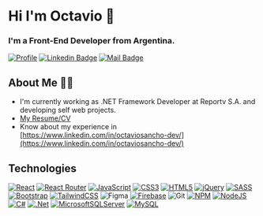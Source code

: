 # Hi I'm Octavio 👋

### I'm a Front-End Developer from Argentina.

[![Profile](https://img.shields.io/badge/Portfolio-282C4C?style=for-the-badge&logo=dev.to&logoColor=615EFF)](https://octaviosancho-dev-portfolio.netlify.app)
[![Linkedin Badge](https://img.shields.io/badge/LinkedIn-0077B5?style=for-the-badge&logo=linkedin&logoColor=white)](https://www.linkedin.com/in/octaviosancho-dev/) [![Mail Badge](https://img.shields.io/badge/Gmail-D14836?style=for-the-badge&logo=gmail&logoColor=white)](mailto:octaviosanchodev@gmail.com)

## About Me 🙋‍♂️
- I'm currently working as .NET Framework Developer at Reportv S.A. and developing self web projects.
- [My Resume/CV](https://drive.google.com/file/d/1WJF3kOzMeW94ttl_kXPywnugUnLtyDo3/view?usp=sharing)
- Know about my experience in [https://www.linkedin.com/in/octaviosancho-dev/](https://www.linkedin.com/in/octaviosancho-dev/)

## Technologies

<!-- TODO: Make technologies links takes you to repositories -->

[![React](https://img.shields.io/badge/react-%2320232a.svg?style=for-the-badge&logo=react&logoColor=%2361DAFB)](https://octaviosancho-dev-portfolio.netlify.app/) [![React Router](https://img.shields.io/badge/React_Router-CA4245?style=for-the-badge&logo=react-router&logoColor=white)](#) [![JavaScript](https://img.shields.io/badge/javascript-%23323330.svg?style=for-the-badge&logo=javascript&logoColor=%23F7DF1E)](https://octaviosancho-dev.github.io/weather-app/index.html) [![CSS3](https://img.shields.io/badge/css3-%231572B6.svg?style=for-the-badge&logo=css3&logoColor=white)](https://osancho.000webhostapp.com/index.html) [![HTML5](https://img.shields.io/badge/html5-%23E34F26.svg?style=for-the-badge&logo=html5&logoColor=white)](#) [![jQuery](https://img.shields.io/badge/jquery-%230769AD.svg?style=for-the-badge&logo=jquery&logoColor=white)](#) [![SASS](https://img.shields.io/badge/SASS-hotpink.svg?style=for-the-badge&logo=SASS&logoColor=white)](https://herbe.com.ar/) [![Bootstrap](https://img.shields.io/badge/bootstrap-%23563D7C.svg?style=for-the-badge&logo=bootstrap&logoColor=white)](#) [![TailwindCSS](https://img.shields.io/badge/tailwindcss-%2338B2AC.svg?style=for-the-badge&logo=tailwind-css&logoColor=white)](https://tailwindcss.com/) ![Figma](https://img.shields.io/badge/figma-%23F24E1E.svg?style=for-the-badge&logo=figma&logoColor=white) [![Firebase](https://img.shields.io/badge/Firebase-FFCA28?style=for-the-badge&logo=Firebase&logoColor=white)](#) ![Git](https://img.shields.io/badge/git-%23F05033.svg?style=for-the-badge&logo=git&logoColor=white) [![NPM](https://img.shields.io/badge/NPM-%23000000.svg?style=for-the-badge&logo=npm&logoColor=white)](#) [![NodeJS](https://img.shields.io/badge/node.js-6DA55F?style=for-the-badge&logo=node.js&logoColor=white)](#) [![C#](https://img.shields.io/badge/c%23-%237F5AB6.svg?style=for-the-badge&logo=c-sharp&logoColor=white)](#) [![.Net](https://img.shields.io/badge/.NET-5C2D91?style=for-the-badge&logo=.net&logoColor=white)](#) [![MicrosoftSQLServer](https://img.shields.io/badge/Microsoft%20SQL%20Sever-CC2927?style=for-the-badge&logo=microsoft%20sql%20server&logoColor=white)](#) [![MySQL](https://img.shields.io/badge/mysql-%23316192.svg?style=for-the-badge&logo=mysql&logoColor=white)](#)
